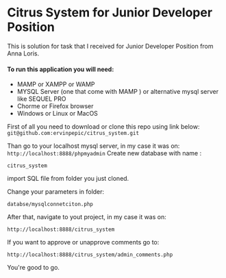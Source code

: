 # Citrus System for Junior Developer Position

This is solution for task that I received for Junior Developer Position from Anna Loris.

#### To run this application you will need:
- MAMP or XAMPP or WAMP
- MYSQL Server (one that come with MAMP ) or alternative mysql server like SEQUEL PRO
- Chorme or Firefox browser
- Windows or Linux or MacOS

First of all you need to download or clone this repo using link below:
`git@github.com:ervinpepic/citrus_system.git`

Than go to your localhost mysql server, in my case it was on:
`
http://localhost:8888/phpmyadmin
`
Create new database with name :
```
citrus_system
````
import SQL file from folder you just cloned.

Change your parameters in folder:
```
databse/mysqlconnetciton.php
````

After that, navigate to yout project, in my case it was on:

`
http://localhost:8888/citrus_system
`

If you want to approve or unapprove comments go to:

`
http://localhost:8888/citrus_system/admin_comments.php
`

You're good to go.